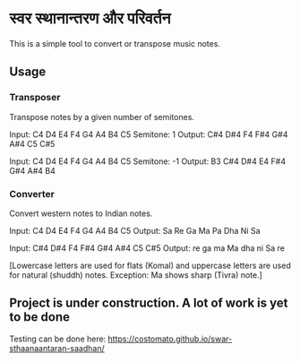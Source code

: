 # स्वर स्थानान्तरण और परिवर्तन

This is a simple tool to convert or transpose music notes.

## Usage

### Transposer

Transpose notes by a given number of semitones.

Input: C4 D4 E4 F4 G4 A4 B4 C5
Semitone: 1
Output: C#4 D#4 F4 F#4 G#4 A#4 C5 C#5

Input: C4 D4 E4 F4 G4 A4 B4 C5
Semitone: -1
Output: B3 C#4 D#4 E4 F#4 G#4 A#4 B4

### Converter

Convert western notes to Indian notes.

Input: C4 D4 E4 F4 G4 A4 B4 C5
Output: Sa Re Ga Ma Pa Dha Ni Sa

Input: C#4 D#4 F4 F#4 G#4 A#4 C5 C#5
Output: re ga ma Ma dha ni Sa re

[Lowercase letters are used for flats (Komal) and uppercase letters are used for natural (shuddh) notes. Exception: Ma shows sharp (Tivra) note.]

## Project is under construction. A lot of work is yet to be done

Testing can be done here: https://costomato.github.io/swar-sthaanaantaran-saadhan/
